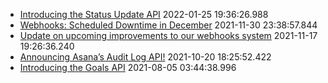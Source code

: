 * [Introducing the Status Update API](https://forum.asana.com/t/introducing-the-status-update-api) 2022-01-25 19:36:26.988 
* [Webhooks: Scheduled Downtime in December](https://forum.asana.com/t/webhooks-scheduled-downtime-in-december) 2021-11-30 23:38:57.844 
* [Update on upcoming improvements to our webhooks system](https://forum.asana.com/t/update-on-upcoming-improvements-to-our-webhooks-system) 2021-11-17 19:26:36.240 
* [Announcing Asana’s Audit Log API!](https://forum.asana.com/t/announcing-asana-s-audit-log-api) 2021-10-20 18:25:52.422 
* [Introducing the Goals API](https://forum.asana.com/t/introducing-the-goals-api) 2021-08-05 03:44:38.996 
